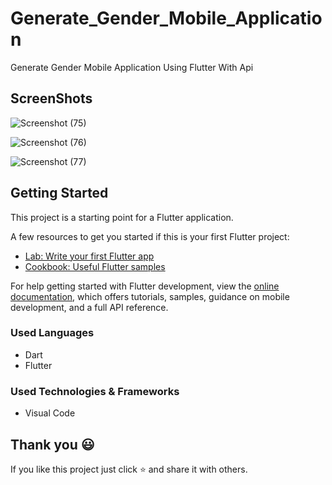 # Generate_Gender_Mobile_Application
Generate Gender Mobile Application Using Flutter With Api

## ScreenShots

![Screenshot (75)](https://github.com/trsrathnayaka/Generate_Gender_Mobile_Application/assets/97075043/f82da303-e6d4-42d4-ac1f-583a876c9444)

![Screenshot (76)](https://github.com/trsrathnayaka/Generate_Gender_Mobile_Application/assets/97075043/d0fbeb22-e6bc-4774-90c3-6d0d29dc3035)

![Screenshot (77)](https://github.com/trsrathnayaka/Generate_Gender_Mobile_Application/assets/97075043/8f3e5a38-5272-4fe4-b1df-b00bda6b8369)

## Getting Started

This project is a starting point for a Flutter application.

A few resources to get you started if this is your first Flutter project:

- [Lab: Write your first Flutter app](https://docs.flutter.dev/get-started/codelab)
- [Cookbook: Useful Flutter samples](https://docs.flutter.dev/cookbook)

For help getting started with Flutter development, view the
[online documentation](https://docs.flutter.dev/), which offers tutorials,
samples, guidance on mobile development, and a full API reference.

 ### Used Languages
* Dart
* Flutter



### Used Technologies & Frameworks
* Visual Code

## Thank you 😃

If you like this project just click ⭐ and share it with others.
